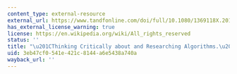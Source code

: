 ```yaml
---
content_type: external-resource
external_url: https://www.tandfonline.com/doi/full/10.1080/1369118X.2016.1154087
has_external_license_warning: true
license: https://en.wikipedia.org/wiki/All_rights_reserved
status: ''
title: "\u201CThinking Critically about and Researching Algorithms.\u201D"
uid: 3eb47cf0-541e-421c-8144-a6e5438a740a
wayback_url: ''
---
```

